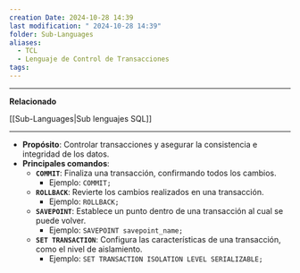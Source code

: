 ```yaml
---
creation Date: 2024-10-28 14:39
last modification: " 2024-10-28 14:39"
folder: Sub-Languages
aliases:
  - TCL
  - Lenguaje de Control de Transacciones
tags:
---
```

___
**Relacionado**

[[Sub-Languages|Sub lenguajes SQL]]
___
- **Propósito**: Controlar transacciones y asegurar la consistencia e integridad de los datos.
- **Principales comandos**:
    - **`COMMIT`**: Finaliza una transacción, confirmando todos los cambios.
        - Ejemplo: `COMMIT;`
    - **`ROLLBACK`**: Revierte los cambios realizados en una transacción.
        - Ejemplo: `ROLLBACK;`
    - **`SAVEPOINT`**: Establece un punto dentro de una transacción al cual se puede volver.
        - Ejemplo: `SAVEPOINT savepoint_name;`
    - **`SET TRANSACTION`**: Configura las características de una transacción, como el nivel de aislamiento.
        - Ejemplo: `SET TRANSACTION ISOLATION LEVEL SERIALIZABLE;`
